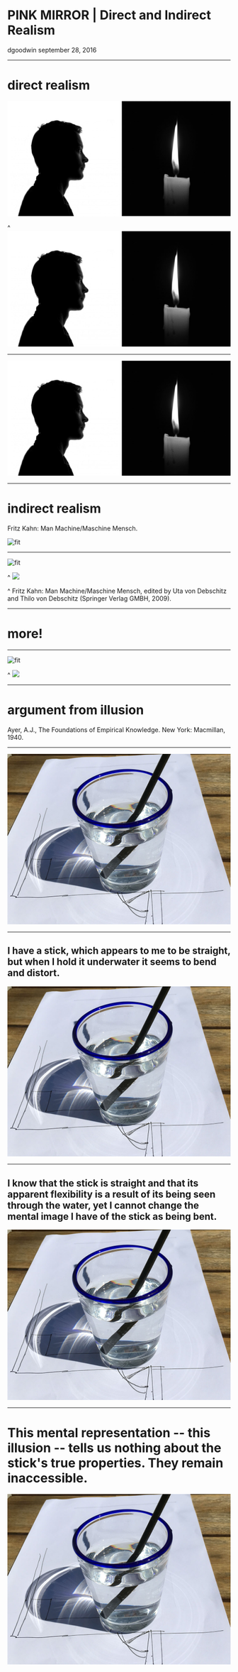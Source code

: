 # PINK MIRROR | Direct and Indirect Realism
dgoodwin september 28, 2016

---

# direct realism

![fit](https://github.com/douglasgoodwin/pinkmirror/blob/master/modules/WEEK03_in-direct_realism/imgs/man_candle.jpg?raw=true)

^ <img src="https://github.com/douglasgoodwin/pinkmirror/blob/master/modules/WEEK03_in-direct_realism/imgs/man_candle.jpg?raw=true">


---

![fit](https://github.com/douglasgoodwin/pinkmirror/blob/master/modules/WEEK03_in-direct_realism/imgs/man_candle.jpg?raw=true)

---

# indirect realism
Fritz Kahn: Man Machine/Maschine Mensch.

![fit](http://www.juliusvonbismarck.com/works/thespacebeyondme/kahn.jpg)

---

![fit](http://www.juliusvonbismarck.com/works/thespacebeyondme/kahn.jpg)


^ <img src="http://www.juliusvonbismarck.com/works/thespacebeyondme/kahn.jpg">

^ Fritz Kahn: Man Machine/Maschine Mensch, edited by Uta von Debschitz and Thilo von Debschitz (Springer Verlag GMBH, 2009).

---



# more!



---

![fit](http://www.codex99.com/anatomy/images/kahn/auto_lg.jpg)

^ <img src="http://www.codex99.com/anatomy/images/kahn/auto_lg.jpg">

---

# argument from illusion

 Ayer, A.J., The Foundations of Empirical Knowledge. New York: Macmillan, 1940.

---

![](imgs/argumentfromimmusion.jpg)

---

## I have a stick, which appears to me to be straight, but when I hold it underwater it seems to bend and distort.
![](imgs/argumentfromimmusion.jpg)

---

## I know that the stick is straight and that its apparent flexibility is a result of its being seen through the water, yet I cannot change the mental image I have of the stick as being bent.
![](imgs/argumentfromimmusion.jpg)

---

# This mental representation -- this illusion -- tells us nothing about the stick's true properties. They remain inaccessible.
![](imgs/argumentfromimmusion.jpg)
